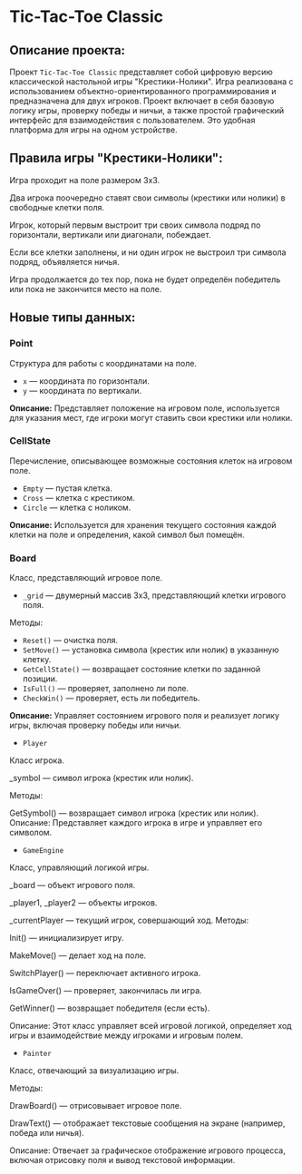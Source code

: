 # Tic-Tac-Toe Classic

## Описание проекта:

Проект `Tic-Tac-Toe Classic` представляет собой цифровую версию классической настольной игры "Крестики-Нолики". Игра реализована с использованием объектно-ориентированного программирования и предназначена для двух игроков. Проект включает в себя базовую логику игры, проверку победы и ничьи, а также простой графический интерфейс для взаимодействия с пользователем. Это удобная платформа для игры на одном устройстве.

## Правила игры "Крестики-Нолики":

Игра проходит на поле размером 3x3.

Два игрока поочередно ставят свои символы (крестики или нолики) в свободные клетки поля.

Игрок, который первым выстроит три своих символа подряд по горизонтали, вертикали или диагонали, побеждает.

Если все клетки заполнены, и ни один игрок не выстроил три символа подряд, объявляется ничья.

Игра продолжается до тех пор, пока не будет определён победитель или пока не закончится место на поле.

## Новые типы данных:

### Point

Структура для работы с координатами на поле.

- `x` — координата по горизонтали.
- `y` — координата по вертикали.

__Описание:__ Представляет положение на игровом поле, используется для указания мест, где игроки могут ставить свои крестики или нолики.

### CellState

Перечисление, описывающее возможные состояния клеток на игровом поле.

- `Empty` — пустая клетка.
- `Cross` — клетка с крестиком.
- `Circle` — клетка с ноликом.

__Описание:__ Используется для хранения текущего состояния каждой клетки на поле и определения, какой символ был помещён.

### Board

Класс, представляющий игровое поле.

- `_grid` — двумерный массив 3x3, представляющий клетки игрового поля.

Методы:

- `Reset()` — очистка поля.
- `SetMove()` — установка символа (крестик или нолик) в указанную клетку.
- `GetCellState()` — возвращает состояние клетки по заданной позиции.
- `IsFull()` — проверяет, заполнено ли поле.
- `CheckWin()` — проверяет, есть ли победитель.

__Описание:__ Управляет состоянием игрового поля и реализует логику игры, включая проверку победы или ничьи.

- `Player`

Класс игрока.

_symbol — символ игрока (крестик или нолик).

Методы:

GetSymbol() — возвращает символ игрока (крестик или нолик).
Описание: Представляет каждого игрока в игре и управляет его символом.

- `GameEngine`

Класс, управляющий логикой игры.

_board — объект игрового поля.

_player1, _player2 — объекты игроков.

_currentPlayer — текущий игрок, совершающий ход.
Методы:

Init() — инициализирует игру.

MakeMove() — делает ход на поле.

SwitchPlayer() — переключает активного игрока.

IsGameOver() — проверяет, закончилась ли игра.

GetWinner() — возвращает победителя (если есть).

Описание: Этот класс управляет всей игровой логикой, определяет ход игры и взаимодействие между игроками и игровым полем.

- `Painter`

Класс, отвечающий за визуализацию игры.

Методы:

DrawBoard() — отрисовывает игровое поле.

DrawText() — отображает текстовые сообщения на экране (например, победа или ничья).

Описание: Отвечает за графическое отображение игрового процесса, включая отрисовку поля и вывод текстовой информации.